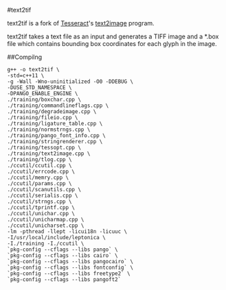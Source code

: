 #text2tif

text2tif is a fork of [Tesseract](https://github.com/tesseract-ocr/tesseract)'s [text2image](https://github.com/tesseract-ocr/tesseract/blob/b1c138284/training/text2image.cpp) program.

text2tif takes a text file as an input and generates a TIFF image and a *.box  file which contains bounding box coordinates for each glyph in the image.


##Compilng

```
g++ -o text2tif \
-std=c++11 \
-g -Wall -Wno-uninitialized -O0 -DDEBUG \
-DUSE_STD_NAMESPACE \
-DPANGO_ENABLE_ENGINE \
./training/boxchar.cpp \
./training/commandlineflags.cpp \
./training/degradeimage.cpp \
./training/fileio.cpp \
./training/ligature_table.cpp \
./training/normstrngs.cpp \
./training/pango_font_info.cpp \
./training/stringrenderer.cpp \
./training/tessopt.cpp \
./training/text2image.cpp \
./training/tlog.cpp \
./ccutil/ccutil.cpp \
./ccutil/errcode.cpp \
./ccutil/memry.cpp \
./ccutil/params.cpp \
./ccutil/scanutils.cpp \
./ccutil/serialis.cpp \
./ccutil/strngs.cpp \
./ccutil/tprintf.cpp \
./ccutil/unichar.cpp \
./ccutil/unicharmap.cpp \
./ccutil/unicharset.cpp \
-lm -pthread -llept -licui18n -licuuc \
-I/usr/local/include/leptonica \
-I./training -I./ccutil \
`pkg-config --cflags --libs pango` \
`pkg-config --cflags --libs cairo` \
`pkg-config --cflags --libs pangocairo` \
`pkg-config --cflags --libs fontconfig` \
`pkg-config --cflags --libs freetype2` \
`pkg-config --cflags --libs pangoft2`
```
